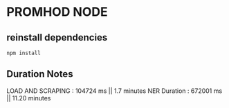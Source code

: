 # PROMHOD NODE

## reinstall dependencies
```
npm install
```

## Duration Notes
LOAD AND SCRAPING : 104724 ms || 1.7 minutes
NER Duration : 672001 ms || 11.20 minutes